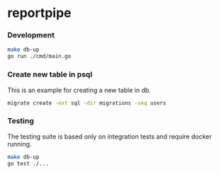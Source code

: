 # reportpipe

### Development
```zsh
make db-up
go run ./cmd/main.go
```

### Create new table in psql

This is an example for creating a new table in db.

```zsh
migrate create -ext sql -dir migrations -seq users
```

### Testing
The testing suite is based only on integration tests and require docker running.
```zsh
make db-up
go test ./...
```
